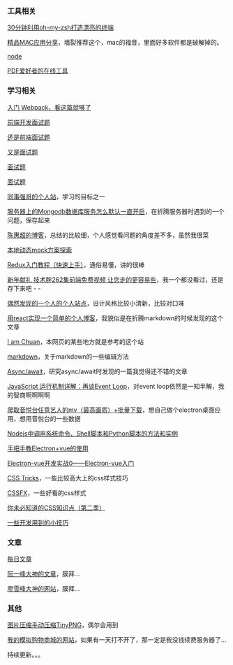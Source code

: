 ### 工具相关
[30分钟利用oh-my-zsh打造漂亮的终端](https://www.jianshu.com/p/60a11f762f62)

[精品MAC应用分享](https://xclient.info/)，墙裂推荐这个，mac的福音，里面好多软件都是破解掉的。

[node](http://nodejs.cn/download/)

[PDF爱好者的在线工具](https://www.ilovepdf.com/zh-cn)

### 学习相关
[入门 Webpack，看这篇就够了](https://segmentfault.com/a/1190000006178770?utm_source=tag-newest)

[前端开发面试题](https://github.com/markyun/My-blog/tree/master/Front-end-Developer-Questions/Questions-and-Answers)

[还是前端面试题](https://juejin.im/post/5c64d15d6fb9a049d37f9c20)

[又是面试题](https://m.nowcoder.com/discuss/164925?headNav=www)

[面试题](https://www.cxymsg.com/)

[面试题](https://juejin.cn/post/6844903809206976520#heading-2)

[同事强哥的个人站](http://xiaoqiang-zhao.github.io/#!/)，学习的目标之一

[服务器上的Mongodb数据库服务怎么默认一直开启](https://segmentfault.com/q/1010000007889782?_ea=1483561)，在折腾服务器时遇到的一个问题，保存起来

[陈惠超的博客](https://chenhuichao.com/)，总结的比较细，个人感觉看问题的角度差不多，虽然我很菜

[本地动态mock方案探索](https://zhuanlan.zhihu.com/p/49427912)

[Redux入门教程（快速上手）](https://segmentfault.com/a/1190000011474522)，通俗易懂，讲的很棒

[新年献礼 技术胖262集前端免费视频 让您走的更容易些](https://juejin.im/post/5c11bf145188252704368b98)，我一个都没看过，还是存下来吧 - -

[偶然发现的一个人的个人站点](https://pegggy.github.io/#)，设计风格比较小清新，比较对口味

[用react实现一个简单的个人博客](https://segmentfault.com/a/1190000011399153)，我貌似是在折腾markdown的时候发现的这个文章

[I am Chuan](https://dongchuan.github.io/)，本网页的某些地方就是参考的这个站

[markdown](https://github.com/mzlogin/markdown-intro/edit/master/README.md)，关于markdown的一些编辑方法

[Async/await](https://segmentfault.com/a/1190000013292562?utm_source=channel-newest)，研究async/await时发现的一篇我觉得还不错的文章

[JavaScript 运行机制详解：再谈Event Loop](http://www.ruanyifeng.com/blog/2014/10/event-loop.html)，对event loop依然是一知半解，我的智商啊啊啊啊

[爬取音悦台任意艺人的mv（最高画质）+批量下载](https://www.jianshu.com/p/2ec6540a22bf)，想自己做个electron桌面应用，想用音悦台的一些数据

[Nodejs中调用系统命令、Shell脚本和Python脚本的方法和实例](https://www.jb51.net/article/59287.htm)

[手把手教Electron+vue的使用](https://www.cnblogs.com/jiangxifanzhouyudu/p/9517651.html)

[Electron-vue开发实战0——Electron-vue入门](https://juejin.im/post/5a572f26f265da3e513305f6)

[CSS Tricks](http://css-tricks.neatbang.com/)，一些比较高大上的css样式技巧

[CSSFX](https://cssfx.netlify.com)，一些好看的css样式

[你未必知道的CSS知识点（第二季）](https://juejin.im/post/5d9ec8b0518825651b1dffa3)

[一些开发用到的小技巧](https://www.dute.org/development)

### 文章
[每日文章](https://wubaiqing.github.io/zaobao/2019/01/21.html)

[阮一峰大神的文章](http://www.ruanyifeng.com/blog/archives.html)，膜拜...

[廖雪峰大神的网站](https://www.liaoxuefeng.com/)，膜拜...

### 其他
[图片压缩手动压缩TinyPNG](https://tinypng.com/)，偶尔会用到

[我的模拟购物商城的网站](http://zhangluupup.top:3000/#/)，如果有一天打不开了，那一定是我没钱续费服务器了...


持续更新。。。